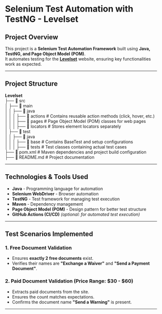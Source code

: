 # Selenium Test Automation with TestNG - Levelset

##  Project Overview
This project is a **Selenium Test Automation Framework** built using **Java, TestNG, and Page Object Model (POM)**.  
It automates testing for the **[Levelset](https://www.levelset.com/)** website, ensuring key functionalities work as expected.

---

##  Project Structure
**Levelset** \
├── 📁 src \
│   ├── 📁 main \
│   │   ├── 📁 java \
│   │   │   ├── 📁 actions      # Contains reusable action methods (click, hover, etc.) \
│   │   │   ├── 📁 pages        # Page Object Model (POM) classes for web pages \
│   │   │   ├── 📁 locators     # Stores element locators separately \
│   ├── 📁 test \
│   │   ├── 📁 java \
│   │   │   ├── 📁 base         # Contains BaseTest and setup configurations \
│   │   │   ├── 📁 tests        # Test classes containing actual test cases \
├── 📄 pom.xml                  # Maven dependencies and project build configuration \
├── 📄 README.md                # Project documentation 

    
---

##  Technologies & Tools Used
- **Java** - Programming language for automation  
- **Selenium WebDriver** - Browser automation  
- **TestNG** - Test framework for managing test execution  
- **Maven** - Dependency management  
- **Page Object Model (POM)** - Design pattern for better test structure  
- **GitHub Actions (CI/CD)** *(optional: for automated test execution)*  

---

## Test Scenarios Implemented
###  **1. Free Document Validation**
- Ensures **exactly 2 free documents** exist.
- Verifies their names are **"Exchange a Waiver"** and **"Send a Payment Document"**.

###  **2. Paid Document Validation (Price Range: $30 - $60)**
- Extracts paid documents from the site.
- Ensures the count matches expectations.
- Confirms the document name **"Send a Warning"** is present.

---


